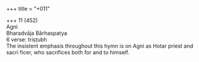 +++
title = "+011"

+++
11 (452)  
Agni  
Bharadvāja Bārhaspatya  
6 verse: triṣṭubh  
The insistent emphasis throughout this hymn is on Agni as Hotar priest and sacri ficer, who sacrifices both for and to himself.  